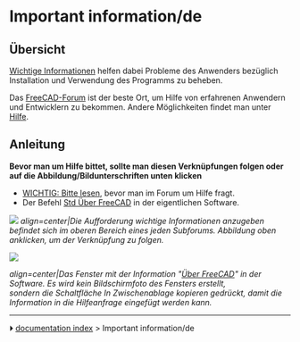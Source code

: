 # Important information/de
## Übersicht

[Wichtige Informationen](Important_information/de.md) helfen dabei Probleme des Anwenders bezüglich Installation und Verwendung des Programms zu beheben.

Das [FreeCAD-Forum](https://forum.freecadweb.org/viewforum.php?f=3) ist der beste Ort, um Hilfe von erfahrenen Anwendern und Entwicklern zu bekommen. Andere Möglichkeiten findet man unter [Hilfe](Help/de.md).

## Anleitung


**Bevor man um Hilfe bittet, sollte man diesen Verknüpfungen folgen oder auf die Abbildung/Bildunterschriften unten klicken**

-   [WICHTIG: Bitte lesen](https://forum.freecadweb.org/viewtopic.php?f=3&t=2264), bevor man im Forum um Hilfe fragt.
-   Der Befehl [Std Über FreeCAD](Std_About/de.md) in der eigentlichen Software.

![](images/Important_information-updated.png ) 
*align=center|Die Aufforderung wichtige Informationen anzugeben befindet sich im oberen Bereich eines  jeden Subforums. Abbildung oben anklicken, um der Verknüpfung zu folgen.*

![](images/Std_About_example.png )



*align=center|Das Fenster mit der Information "[Über FreeCAD](Std_About/de.md)" in der Software. Es wird kein Bildschirmfoto des Fensters erstellt,<br/>sondern die Schaltfläche **In Zwischenablage kopieren* gedrückt, damit die Information in die Hilfeanfrage eingefügt werden kann.**



---
⏵ [documentation index](../README.md) > Important information/de
